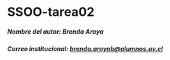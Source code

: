 # SSOO-tarea02
##### Nombre del autor: Brenda Araya
##### Correo institucional: brenda.arayab@alumnos.uv.cl
